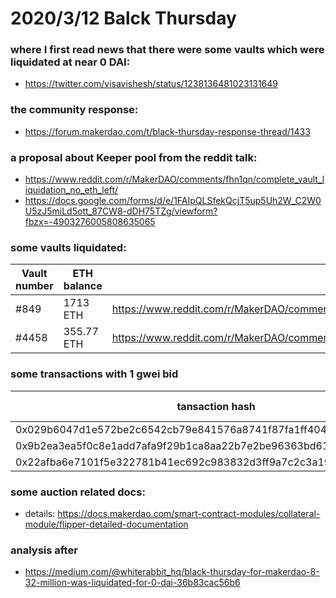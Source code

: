 # 2020/3/12 Balck Thursday
### where I first read news that there were some vaults which were liquidated at near 0 DAI:
- https://twitter.com/visavishesh/status/1238136481023131649

### the community response:
- https://forum.makerdao.com/t/black-thursday-response-thread/1433

### a proposal about Keeper pool from the reddit talk:
- https://www.reddit.com/r/MakerDAO/comments/fhn1qn/complete_vault_liquidation_no_eth_left/
- https://docs.google.com/forms/d/e/1FAIpQLSfekQcjT5up5Uh2W_C2W0U5zJ5miLd5ott_87CW8-dDH75TZg/viewform?fbzx=-4903276005808635065

### some vaults liquidated:
Vault number |  ETH balance        |  source
-----------  | --------------------| --------------------------------------
 #849        | 1713 ETH            |  https://www.reddit.com/r/MakerDAO/comments/fhs7kp/just_got_100_liquidated_with_my_1713_eth_cdp_fck/
 #4458       | 355.77 ETH          | https://www.reddit.com/r/MakerDAO/comments/fhn1qn/complete_vault_liquidation_no_eth_left/

### some transactions with 1 gwei bid
tansaction hash   |                                                       auction id
------------------------------------------------------------------  |    ------------
0x029b6047d1e572be2c6542cb79e841576a8741f87fa1ff40496fdf45e33b8435  |       830
0x9b2ea3ea5f0c8e1add7afa9f29b1ca8aa22b7e2be96363bd6146e0534025fc07	|	      831
0x22afba6e7101f5e322781b41ec692c983832d3ff9a7c2c3a191890f61ef8446b  |       832


### some auction related docs:
- details: https://docs.makerdao.com/smart-contract-modules/collateral-module/flipper-detailed-documentation

### analysis after 
- https://medium.com/@whiterabbit_hq/black-thursday-for-makerdao-8-32-million-was-liquidated-for-0-dai-36b83cac56b6

